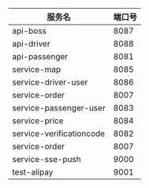 | 服务名                      | 端口号  |
|--------------------------|------|
| api-boss                 | 8087 |
| api-driver               | 8088 |
| api-passenger            | 8081 |
| service-map              | 8085 |
| service-driver-user      | 8086 |
| service-order            | 8007 |
| service-passenger-user   | 8083 |
| service-price            | 8084 |
| service-verificationcode | 8082 |
| service-order            | 8007 |
| service-sse-push         | 9000 |
| test-alipay              | 9001 |






